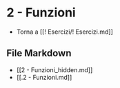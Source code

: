 # 2 - Funzioni

- Torna a [[! Esercizi/! Esercizi.md]]

## File Markdown
- [[2 - Funzioni_hidden.md]]
- [[.2 - Funzioni.md]]
